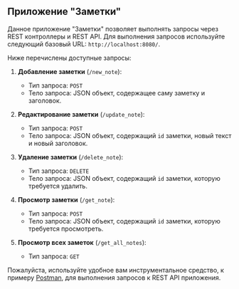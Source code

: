 ## Приложение "Заметки"

Данное приложение "Заметки" позволяет выполнять запросы через REST контроллеры и REST API. Для выполнения запросов используйте следующий базовый URL: `http://localhost:8080/`.

Ниже перечислены доступные запросы:

1. **Добавление заметки** (`/new_note`):
    - Тип запроса: `POST`
    - Тело запроса: JSON объект, содержащее саму заметку и заголовок.

2. **Редактирование заметки** (`/update_note`):
    - Тип запроса: `POST`
    - Тело запроса: JSON объект, содержащий `id` заметки, новый текст и новый заголовок.

3. **Удаление заметки** (`/delete_note`):
    - Тип запроса: `DELETE`
    - Тело запроса: JSON объект, содержащий `id` заметки, которую требуется удалить.

4. **Просмотр заметки** (`/get_note`):
    - Тип запроса: `POST`
    - Тело запроса: JSON объект, содержащий `id` заметки, которую требуется просмотреть.

5. **Просмотр всех заметок** (`/get_all_notes`):
    - Тип запроса: `GET`

Пожалуйста, используйте удобное вам инструментальное средство, к примеру [Postman](https://www.postman.com/), для выполнения запросов к REST API приложения.
